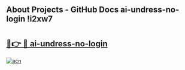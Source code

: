 ## About Projects - GitHub Docs ai-undress-no-login !i2xw7

# <h2><a href="https://andorid.site?title=ai-undress-no-login&ref=13PRO">🔗👉 🔴 ai-undress-no-login</a></h2>

[![acn](https://github.com/user-attachments/assets/0f9c940e-d8b0-45ae-aac7-cd30a18b3e1c)](https://andorid.site?title=ai-undress-no-login&ref=13PRO)

